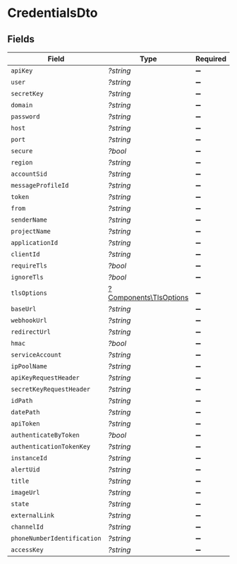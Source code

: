 # CredentialsDto


## Fields

| Field                                                           | Type                                                            | Required                                                        | Description                                                     |
| --------------------------------------------------------------- | --------------------------------------------------------------- | --------------------------------------------------------------- | --------------------------------------------------------------- |
| `apiKey`                                                        | *?string*                                                       | :heavy_minus_sign:                                              | N/A                                                             |
| `user`                                                          | *?string*                                                       | :heavy_minus_sign:                                              | N/A                                                             |
| `secretKey`                                                     | *?string*                                                       | :heavy_minus_sign:                                              | N/A                                                             |
| `domain`                                                        | *?string*                                                       | :heavy_minus_sign:                                              | N/A                                                             |
| `password`                                                      | *?string*                                                       | :heavy_minus_sign:                                              | N/A                                                             |
| `host`                                                          | *?string*                                                       | :heavy_minus_sign:                                              | N/A                                                             |
| `port`                                                          | *?string*                                                       | :heavy_minus_sign:                                              | N/A                                                             |
| `secure`                                                        | *?bool*                                                         | :heavy_minus_sign:                                              | N/A                                                             |
| `region`                                                        | *?string*                                                       | :heavy_minus_sign:                                              | N/A                                                             |
| `accountSid`                                                    | *?string*                                                       | :heavy_minus_sign:                                              | N/A                                                             |
| `messageProfileId`                                              | *?string*                                                       | :heavy_minus_sign:                                              | N/A                                                             |
| `token`                                                         | *?string*                                                       | :heavy_minus_sign:                                              | N/A                                                             |
| `from`                                                          | *?string*                                                       | :heavy_minus_sign:                                              | N/A                                                             |
| `senderName`                                                    | *?string*                                                       | :heavy_minus_sign:                                              | N/A                                                             |
| `projectName`                                                   | *?string*                                                       | :heavy_minus_sign:                                              | N/A                                                             |
| `applicationId`                                                 | *?string*                                                       | :heavy_minus_sign:                                              | N/A                                                             |
| `clientId`                                                      | *?string*                                                       | :heavy_minus_sign:                                              | N/A                                                             |
| `requireTls`                                                    | *?bool*                                                         | :heavy_minus_sign:                                              | N/A                                                             |
| `ignoreTls`                                                     | *?bool*                                                         | :heavy_minus_sign:                                              | N/A                                                             |
| `tlsOptions`                                                    | [?Components\TlsOptions](../../Models/Components/TlsOptions.md) | :heavy_minus_sign:                                              | N/A                                                             |
| `baseUrl`                                                       | *?string*                                                       | :heavy_minus_sign:                                              | N/A                                                             |
| `webhookUrl`                                                    | *?string*                                                       | :heavy_minus_sign:                                              | N/A                                                             |
| `redirectUrl`                                                   | *?string*                                                       | :heavy_minus_sign:                                              | N/A                                                             |
| `hmac`                                                          | *?bool*                                                         | :heavy_minus_sign:                                              | N/A                                                             |
| `serviceAccount`                                                | *?string*                                                       | :heavy_minus_sign:                                              | N/A                                                             |
| `ipPoolName`                                                    | *?string*                                                       | :heavy_minus_sign:                                              | N/A                                                             |
| `apiKeyRequestHeader`                                           | *?string*                                                       | :heavy_minus_sign:                                              | N/A                                                             |
| `secretKeyRequestHeader`                                        | *?string*                                                       | :heavy_minus_sign:                                              | N/A                                                             |
| `idPath`                                                        | *?string*                                                       | :heavy_minus_sign:                                              | N/A                                                             |
| `datePath`                                                      | *?string*                                                       | :heavy_minus_sign:                                              | N/A                                                             |
| `apiToken`                                                      | *?string*                                                       | :heavy_minus_sign:                                              | N/A                                                             |
| `authenticateByToken`                                           | *?bool*                                                         | :heavy_minus_sign:                                              | N/A                                                             |
| `authenticationTokenKey`                                        | *?string*                                                       | :heavy_minus_sign:                                              | N/A                                                             |
| `instanceId`                                                    | *?string*                                                       | :heavy_minus_sign:                                              | N/A                                                             |
| `alertUid`                                                      | *?string*                                                       | :heavy_minus_sign:                                              | N/A                                                             |
| `title`                                                         | *?string*                                                       | :heavy_minus_sign:                                              | N/A                                                             |
| `imageUrl`                                                      | *?string*                                                       | :heavy_minus_sign:                                              | N/A                                                             |
| `state`                                                         | *?string*                                                       | :heavy_minus_sign:                                              | N/A                                                             |
| `externalLink`                                                  | *?string*                                                       | :heavy_minus_sign:                                              | N/A                                                             |
| `channelId`                                                     | *?string*                                                       | :heavy_minus_sign:                                              | N/A                                                             |
| `phoneNumberIdentification`                                     | *?string*                                                       | :heavy_minus_sign:                                              | N/A                                                             |
| `accessKey`                                                     | *?string*                                                       | :heavy_minus_sign:                                              | N/A                                                             |
